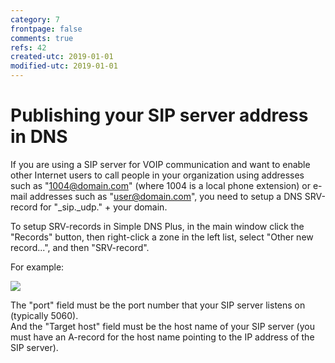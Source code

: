 ```yaml
---
category: 7
frontpage: false
comments: true
refs: 42
created-utc: 2019-01-01
modified-utc: 2019-01-01
---
```

# Publishing your SIP server address in DNS

If you are using a SIP server for VOIP communication and want to enable other Internet users to call people in your organization using addresses such as "1004@domain.com" (where 1004 is a local phone extension) or e-mail addresses such as "user@domain.com", you need to setup a DNS SRV-record for "_sip._udp." + your domain.

To setup SRV-records in Simple DNS Plus, in the main window click the "Records" button, then right-click a zone in the left list, select "Other new record...", and then "SRV-record".

For example:

![](img/112/1.png)

The "port" field must be the port number that your SIP server listens on (typically 5060).  
And the "Target host" field must be the host name of your SIP server (you must have an A-record for the host name pointing to the IP address of the SIP server).

